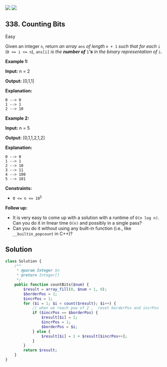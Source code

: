 [![](https://img.shields.io/github/stars/LeetCode-in-Php/LeetCode-in-Php?label=Stars&style=flat-square)](https://github.com/LeetCode-in-Php/LeetCode-in-Php)
[![](https://img.shields.io/github/forks/LeetCode-in-Php/LeetCode-in-Php?label=Fork%20me%20on%20GitHub%20&style=flat-square)](https://github.com/LeetCode-in-Php/LeetCode-in-Php/fork)

## 338\. Counting Bits

Easy

Given an integer `n`, return _an array_ `ans` _of length_ `n + 1` _such that for each_ `i` (`0 <= i <= n`)_,_ `ans[i]` _is the **number of**_ `1`_**'s** in the binary representation of_ `i`.

**Example 1:**

**Input:** n = 2

**Output:** [0,1,1]

**Explanation:**

    0 --> 0
    1 --> 1
    2 --> 10 

**Example 2:**

**Input:** n = 5

**Output:** [0,1,1,2,1,2]

**Explanation:**

    0 --> 0
    1 --> 1
    2 --> 10
    3 --> 11
    4 --> 100
    5 --> 101 

**Constraints:**

*   <code>0 <= n <= 10<sup>5</sup></code>

**Follow up:**

*   It is very easy to come up with a solution with a runtime of `O(n log n)`. Can you do it in linear time `O(n)` and possibly in a single pass?
*   Can you do it without using any built-in function (i.e., like `__builtin_popcount` in C++)?

## Solution

```php
class Solution {
    /**
     * @param Integer $n
     * @return Integer[]
     */
    public function countBits($num) {
        $result = array_fill(0, $num + 1, 0);
        $borderPos = 1;
        $incrPos = 1;
        for ($i = 1; $i < count($result); $i++) {
            // when we reach pow of 2 ,  reset borderPos and incrPos
            if ($incrPos == $borderPos) {
                $result[$i] = 1;
                $incrPos = 1;
                $borderPos = $i;
            } else {
                $result[$i] = 1 + $result[$incrPos++];
            }
        }
        return $result;
    }
}
```